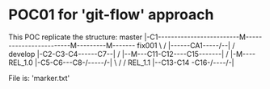# POC01 for 'git-flow' approach

This POC replicate the structure:
master  |-C1-------------------------M------------------------M---------M-------
fix001     \                        /        |\------CA1-----/--|      /
develop    |\-C2-C3-C4------C7--|  /  |--M---C11-C12----C15-------|   /  |-M----
REL_1.0             |\-C5-C6---C8-/-----/-|        \                 /    /
REL_1.1                                            |\--C13-C14 -C16-/----/-|

File is: 'marker.txt'
